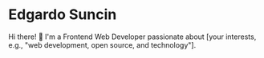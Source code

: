 # Edgardo Suncin

Hi there! 👋 I'm a Frontend Web Developer passionate about [your interests, e.g., "web development, open source, and technology"].

